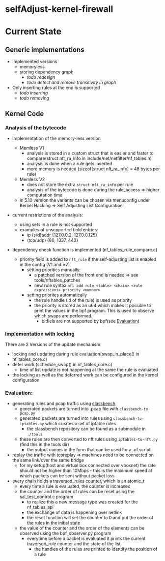 # selfAdjust-kernel-firewall
# Current State
## Generic implementations
- implemented versions
    - memoryless
    - storing dependency graph
      - *todo redesign* 
      - *todo detect and remove transitivity in graph*
- Only inserting rules at the end is supported
    - *todo inserting*
    - *todo removing*

## Kernel Code
### Analysis of the bytecode
- implementation of the memory-less version
  - Memless V1
    - analysis is stored in a custom struct that is easier and faster to compare(struct nft_ra_info in include/net/netfilter/nf_tables.h)
    - analysis is done when a rule gets inserted
    - more memory is needed (sizeof(struct nft_ra_info) = 48 bytes per rule)
  - Memless V2
    - does not store the extra `struct nft_ra_info` per rule
    - analysis of the bytecode is done during the rule_access => higher computation time
  - in 5.10 version the variants can be chosen via menuconfig under Kernel Hacking => Self Adjusting List Configuration
  
- current restrictions of the analysis:
  - using sets in a rule is not supported
  - examples of unsupported field entries:
      - ip (s/d)addr {127.0.0.2, 127.0.0.125}
      - (tcp/udp) {80, 1337, 443}
    
- dependency check function is implemented (nf_tables_rule_compare.c)
  - priority field is added to `nft_rule` if the self-adjusting list is enabled in the config (V1 and V2)  
    - setting priorities manually:
      - a patched version of the front end is needed => see tools/nftables_patches
      - new rule syntax `nft add rule <table> <chain> <rule expressions> priority <number>`
    - setting priorites automatically
      - the rule handle (id of the rule) is used as priority
      - the priority is stored as an u64 which makes it possible to print the values in the bpf program. This is used to observe which swaps are performed.
        - bitfiels are not supported by bpf(see [Evaluation](#evaluation))

### Implementation with locking
There are 2 Versions of the update mechanism:
- locking and updating during rule evaluation(swap_in_place() in nf_tables_core.c)
- defer work (schedule_swap() in nf_tables_core.c)
  - time of list update is not happening at the same the rule is evaluated
- the locking as well as the deferred work can be configured in the kernel configuration

### Evaluation:
- generating rules and pcap traffic using [classbench](https://github.com/sebymiano/classbench-generators)
  - generated packets are turned into .pcap file with `classbench-to-pcap.py`
  - generated packets are turned into rules using `classbench-to-iptables.py` which creates a set of iptable rules
    - the classbench repository can be found as a submodule in `./tools`
  - these rules are then converted to nft rules using `iptables-to-nft.py` (find this in the tools dir)
    - the output comes in the form that can be used for a .nf script
- replay the traffic with tcpreplay => machines need to be connected on the same link/over the same bridge
  - for my setup(host and virtual box connected over vboxnet) the rate should not be higher than 10Mbps - this is the maximum speed at which packets can be sent without packet loss
- every chain holds a traversed_rules counter, which is an atomic_t
  - every time a rule is evaluated, the counter is increased
  - the counter and the order of rules can be reset using the sal_test_control.c program
    - to realize this a new message type was created for the nf_tables_api
    - the exchange of data is happening over netlink
    - the reset function will set the counter to 0 and put the order of the rules in the initial state
  - the value of the counter and the order of the elements can be observed using the bpf_observer.py program
    - everytime before a packet is evaluated it prints the current traversed_rule counter and the state of the list
      - the handles of the rules are printed to identify the position of a rule
